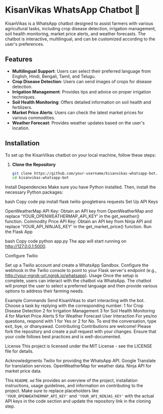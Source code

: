 # KisanVikas WhatsApp Chatbot 🌾

KisanVikas is a WhatsApp chatbot designed to assist farmers with various agricultural tasks, including crop disease detection, irrigation management, soil health monitoring, market price alerts, and weather forecasts. The chatbot is interactive, multilingual, and can be customized according to the user's preferences.

## Features

- **Multilingual Support**: Users can select their preferred language from English, Hindi, Bengali, Tamil, and Telugu.
- **Crop Disease Detection**: Users can send images of crops for disease detection.
- **Irrigation Management**: Provides tips and advice on proper irrigation techniques.
- **Soil Health Monitoring**: Offers detailed information on soil health and fertilizers.
- **Market Price Alerts**: Users can check the latest market prices for various commodities.
- **Weather Forecast**: Provides weather updates based on the user's location.

## Installation

To set up the KisanVikas chatbot on your local machine, follow these steps:

1. **Clone the Repository**
   ```bash
   git clone https://github.com/your-username/kisanvikas-whatsapp-bot.git
   cd kisanvikas-whatsapp-bot
Install Dependencies
Make sure you have Python installed. Then, install the necessary Python packages:

bash
Copy code
pip install flask twilio googletrans requests
Set Up API Keys

OpenWeatherMap API Key: Obtain an API key from OpenWeatherMap and replace 'YOUR_OPENWEATHERMAP_API_KEY' in the get_weather() function.
Commodity Price API Key: Obtain an API key from Ninja API and replace 'YOUR_API_NINJAS_KEY' in the get_market_price() function.
Run the Flask App

bash
Copy code
python app.py
The app will start running on http://127.0.0.1:5000.

Configure Twilio

Set up a Twilio account and create a WhatsApp Sandbox.
Configure the webhook in the Twilio console to point to your Flask server's endpoint (e.g., http://your-ngrok-url.ngrok.io/whatsapp).
Usage
Once the setup is complete, users can interact with the chatbot via WhatsApp. The chatbot will prompt the user to select a preferred language and then provide various options to address their farming needs.

Example Commands
Send KisanVikas to start interacting with the bot.
Choose a task by replying with the corresponding number:
1 for Crop Disease Detection
2 for Irrigation Management
3 for Soil Health Monitoring
4 for Market Price Alerts
5 for Weather Forecast
User Interaction
For yes/no questions, respond with 1 for Yes or 2 for No.
To end the conversation, type exit, bye, or dhanyawad.
Contributing
Contributions are welcome! Please fork the repository and create a pull request with your changes. Ensure that your code follows best practices and is well-documented.

License
This project is licensed under the MIT License - see the LICENSE file for details.

Acknowledgments
Twilio for providing the WhatsApp API.
Google Translate for translation services.
OpenWeatherMap for weather data.
Ninja API for market price data.



This `README.md` file provides an overview of the project, installation instructions, usage guidelines, and information on contributing to the project. Make sure to replace placeholders like `'YOUR_OPENWEATHERMAP_API_KEY'` and `'YOUR_API_NINJAS_KEY'` with the actual API keys in the code section and update the repository link in the cloning step.
